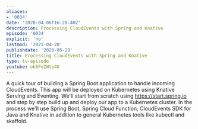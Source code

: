 ```yaml
---
aliases:
- '0034'
date: '2020-04-06T16:28:40Z'
description: Processing CloudEvents with Spring and Knative
episode: '0034'
explicit: 'no'
lastmod: '2021-04-20'
publishdate: '2020-05-29'
title: Processing CloudEvents with Spring and Knative
type: tv-episode
youtube: ok6FoZWte4U
---
```


A quick tour of building a Spring Boot application to handle incoming CloudEvents. This app will be deployed on Kubernetes using Knative Serving and Eventing. We'll start from scratch using https://start.spring.io and step by step build up and deploy our app to a Kubernetes cluster. In the process we'll use Spring Boot, Spring Cloud Function, CloudEvents SDK for Java and Knative in addition to general Kubernetes tools like kubectl and skaffold.